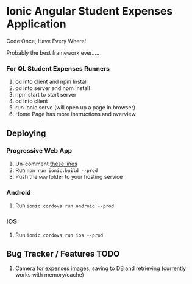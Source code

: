 # Ionic Angular Student Expenses Application

Code Once, Have Every Where!

Probably the best framework ever.....

### For QL Student Expenses Runners
1. cd into client and npm Install
2. cd into server and npm Install
3. npm start to start server
4. cd into client
5. run ionic serve (will open up a page in browser)
6. Home Page has more instructions and overview


## Deploying

### Progressive Web App

1. Un-comment [these lines](https://github.com/ionic-team/ionic2-app-base/blob/master/src/index.html#L21)
2. Run `npm run ionic:build --prod`
3. Push the `www` folder to your hosting service

### Android

1. Run `ionic cordova run android --prod`

### iOS

1. Run `ionic cordova run ios --prod`

## Bug Tracker / Features TODO

1. Camera for expenses images, saving to DB and retrieving (currently works with memory/cache)


